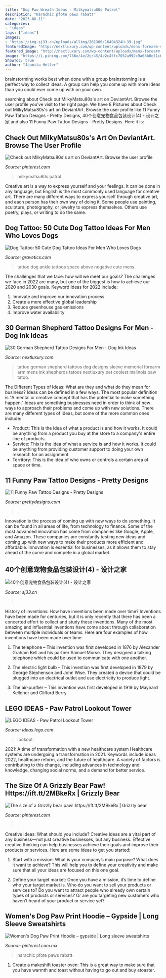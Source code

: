 ```yaml
---
title: "Dog Paw Wreath Ideas - Milkymatsu80s Patrol"
description: "Narachic pfote paws rabatt"
date: "2023-08-11"
categories:
- "ideas"
tags: ["ideas"]
images:
- "https://img.sj33.cn/uploads/allimg/201306/16404324H-39.jpg"
featuredImage: "http://nextluxury.com/wp-content/uploads/mens-forearm-sleeve-shaded-german-shepherd-memorial-tattoo-ideas.jpg"
featured_image: "http://nextluxury.com/wp-content/uploads/mens-forearm-sleeve-shaded-german-shepherd-memorial-tattoo-ideas.jpg"
image: "https://i.pinimg.com/736x/4e/2c/45/4e2c45fc7052a992c9a68b8e51c07744.jpg"
ShowToc: true
author: "Juanita Heller"
---
```



brainstorming works best when done with a group
brainstorming is a perfect way to collect ideas. A group can help you come up with more ideas than you could ever come up with on your own.

	

		
searching about Check out MilkyMatsu80s&#039;s art on DeviantArt. Browse the user profile you've visit to the right page. We have 8 Pictures about Check out MilkyMatsu80s&#039;s art on DeviantArt. Browse the user profile like 11 Funny Paw Tattoo Designs - Pretty Designs, 40个创意宠物食品包装设计(4) - 设计之家 and also 11 Funny Paw Tattoo Designs - Pretty Designs. Here it is:
		
    
## Check Out MilkyMatsu80s&#039;s Art On DeviantArt. Browse The User Profile

<img loading=lazy src="https://i.pinimg.com/736x/b2/97/c0/b297c0d569bfdd999e8c05163a5e529c.jpg" onerror="this.onerror=null;this.src='https://tse3.mm.bing.net/th?id=OIP.w2vGvoAjk0IVwusAWPMpKgHaKR&amp;pid=15.1';" alt="Check out MilkyMatsu80s&#039;s art on DeviantArt. Browse the user profile">

_Source: pinterest.com_

>milkymatsu80s patrol. 

	

Creative art is a way to express yourself and your feelings. It can be done in any language, but English is the most commonly used language for creative art. There are many different ways to express yourself through creative art, and each person has their own way of doing it. Some people use painting, sculpture, photography, or jewelry to express themselves. Others use poetry, plays, or writing to do the same.

    
## Dog Tattoo: 50 Cute Dog Tattoo Ideas For Men Who Loves Dogs

<img loading=lazy src="http://www.gravetics.com/wp-content/uploads/2017/06/Small-Negative-Space-Dog-Tattoo-Above-Ankle.jpg" onerror="this.onerror=null;this.src='https://tse1.mm.bing.net/th?id=OIP.P3GiYkKmtgbq8smo54ExwAHaHa&amp;pid=15.1';" alt="Dog Tattoo: 50 Cute Dog Tattoo Ideas For Men Who Loves Dogs">

_Source: gravetics.com_

>tattoo dog ankle tattoos space above negative cute mens. 

	

The challenges that we face: how will we meet our goals?
The challenges we face in 2022 are many, but one of the biggest is how to achieve our 2020 and 2030 goals. Keyword Ideas for 2022 include: 
1. Innovate and improve our innovation process 
2. Create a more effective global leadership 
3. Reduce greenhouse gas emissions 
4. Improve water availability 

    
## 30 German Shepherd Tattoo Designs For Men - Dog Ink Ideas

<img loading=lazy src="http://nextluxury.com/wp-content/uploads/mens-forearm-sleeve-shaded-german-shepherd-memorial-tattoo-ideas.jpg" onerror="this.onerror=null;this.src='https://tse1.mm.bing.net/th?id=OIP.EVzrqSndGNaMbr0Wjv5puQHaJ3&amp;pid=15.1';" alt="30 German Shepherd Tattoo Designs For Men - Dog Ink Ideas">

_Source: nextluxury.com_

>tattoo german shepherd tattoos dog designs sleeve memorial forearm arm mens ink shepherds tatoos nextluxury pet coolest malinois paw tatoo. 

	

The Different Types of Ideas: What are they and what do they mean for business?
Ideas can be defined in a few ways. The most popular definition is "A mental or creative concept that has the potential to make something happen." Ideas are something businesses need in order to think of new ways to approach their problems and come up with new solutions. 
There are many different types of ideas, but some of the more common ones include: 
- Product: This is the idea of what a product is and how it works. It could be anything from a product you buy at the store to a company's entire line of products. 
- Service: This is the idea of what a service is and how it works. It could be anything from providing customer support to doing your own research for an assignment. 
- Territory: This is the idea of who owns or controls a certain area of space or time.

    
## 11 Funny Paw Tattoo Designs - Pretty Designs

<img loading=lazy src="https://www.prettydesigns.com/wp-content/uploads/2014/12/Pretty-Paw-Tattoo.jpg" onerror="this.onerror=null;this.src='https://tse3.mm.bing.net/th?id=OIP.tzPc-S4BWt27ST10KH00xwHaJ4&amp;pid=15.1';" alt="11 Funny Paw Tattoo Designs - Pretty Designs">

_Source: prettydesigns.com_

>. 

	

Innovation is the process of coming up with new ways to do something. It can be found in all areas of life, from technology to finance. Some of the most advanced innovation has come from companies like Google, Apple, and Amazon. These companies are constantly testing new ideas and coming up with new ways to make their products more efficient and affordable. Innovation is essential for businesses, as it allows them to stay ahead of the curve and compete in a global market.

    
## 40个创意宠物食品包装设计(4) - 设计之家

<img loading=lazy src="https://img.sj33.cn/uploads/allimg/201306/16404324H-39.jpg" onerror="this.onerror=null;this.src='https://tse3.mm.bing.net/th?id=OIP.drsR5qyy5zKsJu1mo5DaWgHaEk&amp;pid=15.1';" alt="40个创意宠物食品包装设计(4) - 设计之家">

_Source: sj33.cn_

>. 

	

History of inventions: How have inventions been made over time?
Inventions have been made for centuries, but it is only recently that there has been a concerted effort to collect and study these inventions. Many of the most amazing and influential inventions have come about through collaboration between multiple individuals or teams. Here are four examples of how inventions have been made over time:

1) The telephone – This invention was first developed in 1876 by Alexander Graham Bell and his partner Samuel Morse. They designed a talking telephone which could be used to communicate with one another.

2) The electric light bulb – This invention was first developed in 1879 by George Stephenson and John Wise. They created a device that could be plugged into an electrical outlet and use electricity to produce light.

3) The air-purifier – This invention was first developed in 1919 by Maynard Kelleher and Clifford Berry.

    
## LEGO IDEAS - Paw Patrol Lookout Tower

<img loading=lazy src="https://ideascdn.lego.com/media/generate/entity/lego_ci/project/3f2c6824-a110-49cb-a551-d47488a1208e/21/resize:1600:900" onerror="this.onerror=null;this.src='https://tse4.mm.bing.net/th?id=OIP.96SuEPSQ0MZSIwq5foMPfQHaEZ&amp;pid=15.1';" alt="LEGO IDEAS - Paw Patrol Lookout Tower">

_Source: ideas.lego.com_

>lookout. 

	

2021: A time of transformation with a new healthcare system
Healthcare systems are undergoing a transformation in 2021. Keywords include ideas 2022, healthcare reform, and the future of healthcare. A variety of factors is contributing to this change, including advances in technology and knowledge, changing social norms, and a demand for better service.

    
## The Size Of A Grizzly Bear Paw! Https://ift.tt/2MBkeRx | Grizzly Bear

<img loading=lazy src="https://i.pinimg.com/736x/4e/2c/45/4e2c45fc7052a992c9a68b8e51c07744.jpg" onerror="this.onerror=null;this.src='https://tse2.mm.bing.net/th?id=OIP.zRHrpKetINfdB3I8zCZ3ZAHaJ3&amp;pid=15.1';" alt="The size of a Grizzly bear paw! https://ift.tt/2MBkeRx | Grizzly bear">

_Source: pinterest.com_

>. 

	

Creative ideas: What should you include?
Creative ideas are a vital part of any business—not just creative businesses, but any business. Effective creative thinking can help businesses achieve their goals and improve their products or services. Here are some ideas to get you started:
1. Start with a mission: What is your company’s main purpose? What does it want to achieve? This will help you to define your creativity and make sure that all your ideas are focused on this one goal.

2. Define your target market: Once you have a mission, it’s time to define who your target market is. Who do you want to sell your products or services to? Do you want to attract people who already own certain types of products or services? Or are you targeting new customers who haven’t heard of your product or service yet?

    
## Women&#039;s Dog Paw Print Hoodie – Gypside | Long Sleeve Sweatshirts

<img loading=lazy src="https://i.pinimg.com/736x/d2/54/fc/d254fc51dcad8f9e30473e4373df0ae3.jpg" onerror="this.onerror=null;this.src='https://tse4.mm.bing.net/th?id=OIP.ttnQ1ax0xq2y0n9dWzPoVwHaJ4&amp;pid=15.1';" alt="Women&#039;s Dog Paw Print Hoodie – gypside | Long sleeve sweatshirts">

_Source: pinterest.com.mx_

>narachic pfote paws rabatt. 

	

1. Create a makeshift toaster oven: This is a great way to make sure that you have warmth and toast without having to go out and buy atoaster.

